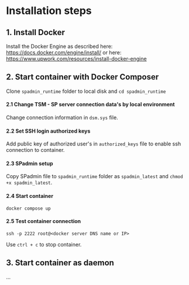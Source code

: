 # Installation steps
## 1. Install Docker
Install the Docker Engine as described here: https://docs.docker.com/engine/install/
or here: https://www.upwork.com/resources/install-docker-engine

## 2. Start container with Docker Composer
Clone `spadmin_runtime` folder to local disk and `cd spadmin_runtime`

#### 2.1 Change TSM - SP server connection data's by local environment
Change connection information in `dsm.sys` file.

#### 2.2 Set SSH login authorized keys
Add public key of authorized user's in `authorized_keys` file to enable ssh connection to container.

#### 2.3 SPadmin setup
Copy SPadmin file to `spadmin_runtime` folder as `spadmin_latest` and `chmod +x spadmin_latest`.

#### 2.4 Start container
`docker compose up`

#### 2.5 Test container connection
`ssh -p 2222 root@<docker server DNS name or IP>`

Use `ctrl + c` to stop container.

## 3. Start container as daemon
...
